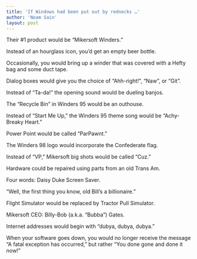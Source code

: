 ```yaml
---
title: 'If Windows had been put out by rednecks …'
author: 'Noam Sain'
layout: post
---
```


Their #1 product would be “Mikersoft Winders.”

Instead of an hourglass icon, you’d get an empty beer bottle.

Occasionally, you would bring up a winder that was covered with a Hefty bag and some duct tape.

Dialog boxes would give you the choice of “Ahh-right!”, “Naw”, or “Git”.

Instead of “Ta-da!” the opening sound would be dueling banjos.

The “Recycle Bin” in Winders 95 would be an outhouse.

Instead of “Start Me Up,” the Winders 95 theme song would be “Achy-Breaky Heart.”

Power Point would be called “ParPawnt.”

The Winders 98 logo would incorporate the Confederate flag.

Instead of “VP,” Mikersoft big shots would be called “Cuz.”

Hardware could be repaired using parts from an old Trans Am.

Four words: Daisy Duke Screen Saver.

“Well, the first thing you know, old Bill’s a billionaire.”

Flight Simulator would be replaced by Tractor Pull Simulator.

Mikersoft CEO: Billy-Bob (a.k.a. “Bubba”) Gates.

Internet addresses would begin with “dubya, dubya, dubya.”

When your software goes down, you would no longer receive the message “A fatal exception has occurred,” but rather “You done gone and done it now!”

